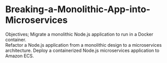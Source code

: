 # Breaking-a-Monolithic-App-into-Microservices
Objectives;
Migrate a monolithic Node.js application to run in a Docker container.  
Refactor a Node.js application from a monolithic design to a microservices architecture. 
Deploy a containerized Node.js microservices application to Amazon ECS.
